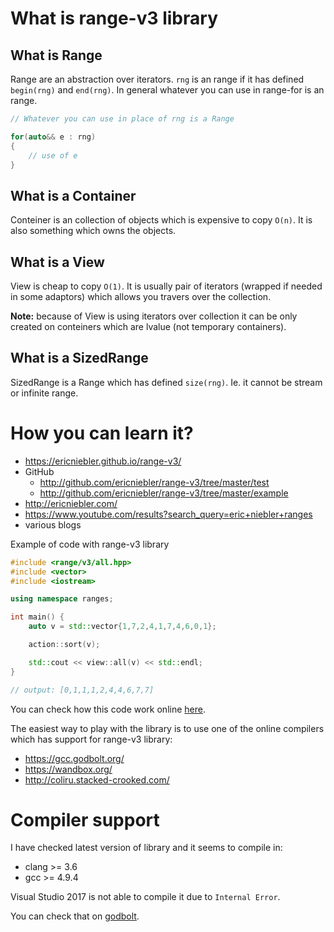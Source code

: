 # What is range-v3 library

## What is Range

Range are an abstraction over iterators. `rng` is an range if it has defined `begin(rng)` and `end(rng)`. In general whatever you can use in range-for is an range.
```c++
// Whatever you can use in place of rng is a Range

for(auto&& e : rng)
{
    // use of e
}
```

## What is a Container

Conteiner is an collection of objects which is expensive to copy `O(n)`. It is also something which owns the objects.

## What is a View

View is cheap to copy `O(1)`. It is usually pair of iterators (wrapped if needed in some adaptors) which allows you travers over the collection. 

**Note:** because of View is using iterators over collection it can be only created on conteiners which are lvalue (not temporary containers).

## What is a SizedRange

SizedRange is a Range which has defined `size(rng)`. Ie. it cannot be stream or infinite range.


# How you can learn it?

* https://ericniebler.github.io/range-v3/
* GitHub
  * http://github.com/ericniebler/range-v3/tree/master/test
  * http://github.com/ericniebler/range-v3/tree/master/example
* http://ericniebler.com/
* https://www.youtube.com/results?search_query=eric+niebler+ranges
* various blogs

Example of code with range-v3 library
```c++
#include <range/v3/all.hpp>
#include <vector>
#include <iostream>

using namespace ranges;

int main() {
    auto v = std::vector{1,7,2,4,1,7,4,6,0,1};

    action::sort(v);

    std::cout << view::all(v) << std::endl;
}

// output: [0,1,1,1,2,4,4,6,7,7]
```

You can check how this code work online [here](https://wandbox.org/permlink/KTEuRCrj0RiIHLEI).

The easiest way to play with the library is to use one of the online compilers which has support for range-v3 library:
* https://gcc.godbolt.org/
* https://wandbox.org/
* http://coliru.stacked-crooked.com/

# Compiler support

I have checked latest version of library and it seems to compile in:
* clang >= 3.6
* gcc >= 4.9.4

Visual Studio 2017 is not able to compile it due to `Internal Error`.

You can check that on [godbolt](https://gcc.godbolt.org/z/XkdbRv).

